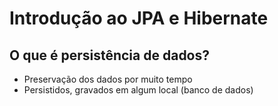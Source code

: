 # Introdução ao JPA e Hibernate

## O que é persistência de dados?
- Preservação dos dados por muito tempo
- Persistidos, gravados em algum local (banco de dados)